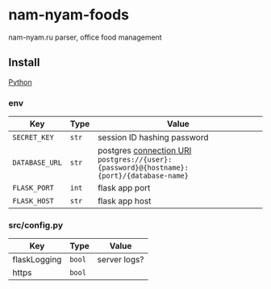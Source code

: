 # nam-nyam-foods

nam-nyam.ru parser, office food management  

## Install

[Python](https://python.org/)  

### env

|      Key       |  Type |            Value            |
|----------------|-------|-----------------------------|
| `SECRET_KEY`   | `str` | session ID hashing password |
| `DATABASE_URL` | `str` | postgres [connection URI](https://www.postgresql.org/docs/current/libpq-connect.html#LIBPQ-CONNSTRING) `postgres://{user}:{password}@{hostname}:{port}/{database-name}` |
| `FLASK_PORT`   | `int` | flask app port |
| `FLASK_HOST`   | `str` | flask app host |

### src/config.py

|      Key        |  Type  |            Value            |
|-----------------|--------|-----------------------------|
| flaskLogging    | `bool` | server logs?                |
| https           | `bool` |                             |
